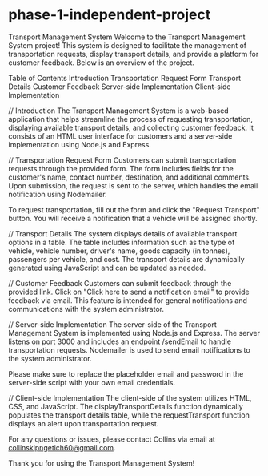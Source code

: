 # phase-1-independent-project

Transport Management System
Welcome to the Transport Management System project! This system is designed to facilitate the management of transportation requests, display transport details, and provide a platform for customer feedback. Below is an overview of the project.

Table of Contents
Introduction
Transportation Request Form
Transport Details
Customer Feedback
Server-side Implementation
Client-side Implementation

// Introduction
The Transport Management System is a web-based application that helps streamline the process of requesting transportation, displaying available transport details, and collecting customer feedback. It consists of an HTML user interface for customers and a server-side implementation using Node.js and Express.

// Transportation Request Form
Customers can submit transportation requests through the provided form. The form includes fields for the customer's name, contact number, destination, and additional comments. Upon submission, the request is sent to the server, which handles the email notification using Nodemailer.

To request transportation, fill out the form and click the "Request Transport" button. You will receive a notification that a vehicle will be assigned shortly.

// Transport Details
The system displays details of available transport options in a table. The table includes information such as the type of vehicle, vehicle number, driver's name, goods capacity (in tonnes), passengers per vehicle, and cost. The transport details are dynamically generated using JavaScript and can be updated as needed.

// Customer Feedback
Customers can submit feedback through the provided link. Click on "Click here to send a notification email" to provide feedback via email. This feature is intended for general notifications and communications with the system administrator.

// Server-side Implementation
The server-side of the Transport Management System is implemented using Node.js and Express. The server listens on port 3000 and includes an endpoint /sendEmail to handle transportation requests. Nodemailer is used to send email notifications to the system administrator.

Please make sure to replace the placeholder email and password in the server-side script with your own email credentials.

// Client-side Implementation
The client-side of the system utilizes HTML, CSS, and JavaScript. The displayTransportDetails function dynamically populates the transport details table, while the requestTransport function displays an alert upon transportation request.

For any questions or issues, please contact Collins via email at <collinskipngetich60@gmail.com>.

Thank you for using the Transport Management System!
